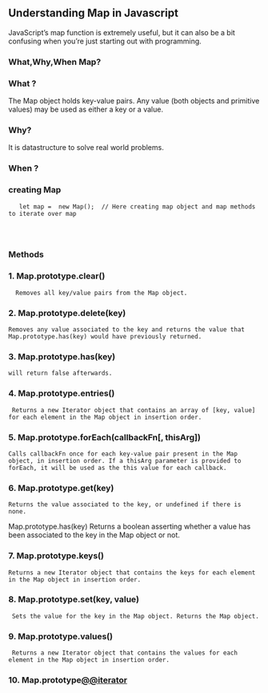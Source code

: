 ## Understanding Map in Javascript 


JavaScript’s map function is extremely useful, but it can also be a bit confusing when you’re just starting out with programming.


### What,Why,When Map?

### What ?
The Map object holds key-value pairs. Any value (both objects and primitive values) may be used as either a key or a value.

### Why?
  It is datastructure to solve real world problems.
### When ?
  

  

### creating Map 
```
   let map =  new Map();  // Here creating map object and map methods to iterate over map
   
     
   
```
### Methods


### 1. Map.prototype.clear()
      Removes all key/value pairs from the Map object.
### 2. Map.prototype.delete(key)
    Removes any value associated to the key and returns the value that Map.prototype.has(key) would have previously returned.
### 3. Map.prototype.has(key) 
    will return false afterwards.
### 4. Map.prototype.entries()
     Returns a new Iterator object that contains an array of [key, value] for each element in the Map object in insertion order.
### 5. Map.prototype.forEach(callbackFn[, thisArg])
    Calls callbackFn once for each key-value pair present in the Map object, in insertion order. If a thisArg parameter is provided to forEach, it will be used as the this value for each callback.
### 6. Map.prototype.get(key)
    Returns the value associated to the key, or undefined if there is none.
   Map.prototype.has(key)
   Returns a boolean asserting whether a value has been associated to the key in the Map object or not.
### 7. Map.prototype.keys()
    Returns a new Iterator object that contains the keys for each element in the Map object in insertion order.
### 8. Map.prototype.set(key, value)
     Sets the value for the key in the Map object. Returns the Map object.
### 9. Map.prototype.values()
     Returns a new Iterator object that contains the values for each element in the Map object in insertion order.
### 10. Map.prototype[@@iterator]()
    
 
